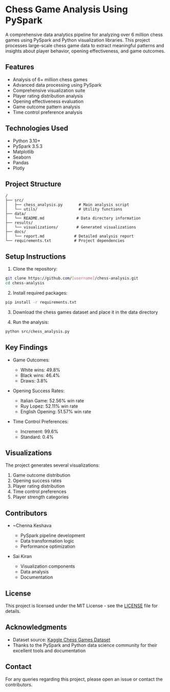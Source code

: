 # Chess Game Analysis Using PySpark

A comprehensive data analytics pipeline for analyzing over 6 million chess games using PySpark and Python visualization libraries. This project processes large-scale chess game data to extract meaningful patterns and insights about player behavior, opening effectiveness, and game outcomes.

## Features

- Analysis of 6+ million chess games
- Advanced data processing using PySpark
- Comprehensive visualization suite
- Player rating distribution analysis
- Opening effectiveness evaluation
- Game outcome pattern analysis
- Time control preference analysis

## Technologies Used

- Python 3.10+
- PySpark 3.5.3
- Matplotlib
- Seaborn
- Pandas
- Plotly

## Project Structure
```
/
├── src/
│   ├── chess_analysis.py       # Main analysis script
│   └── utils/                  # Utility functions
├── data/
│   └── README.md              # Data directory information
├── results/
│   └── visualizations/        # Generated visualizations
├── docs/
│   └── report.md             # Detailed analysis report
└── requirements.txt          # Project dependencies
```

## Setup Instructions

1. Clone the repository:
```bash
git clone https://github.com/[username]/chess-analysis.git
cd chess-analysis
```

2. Install required packages:
```bash
pip install -r requirements.txt
```

3. Download the chess games dataset and place it in the data directory

4. Run the analysis:
```bash
python src/chess_analysis.py
```

## Key Findings

- Game Outcomes:
  - White wins: 49.8%
  - Black wins: 46.4%
  - Draws: 3.8%

- Opening Success Rates:
  - Italian Game: 52.56% win rate
  - Ruy Lopez: 52.11% win rate
  - English Opening: 51.57% win rate

- Time Control Preferences:
  - Increment: 99.6%
  - Standard: 0.4%

## Visualizations

The project generates several visualizations:
1. Game outcome distribution
2. Opening success rates
3. Player rating distribution
4. Time control preferences
5. Player strength categories

## Contributors

- ~Chenna Keshava
  - PySpark pipeline development
  - Data transformation logic
  - Performance optimization

- Sai Kiran
  - Visualization components
  - Data analysis
  - Documentation

## License

This project is licensed under the MIT License - see the [LICENSE](LICENSE) file for details.

## Acknowledgments

- Dataset source: [Kaggle Chess Games Dataset](https://www.kaggle.com/datasets/arevel/chess-games)
- Thanks to the PySpark and Python data science community for their excellent tools and documentation

## Contact

For any queries regarding this project, please open an issue or contact the contributors.
